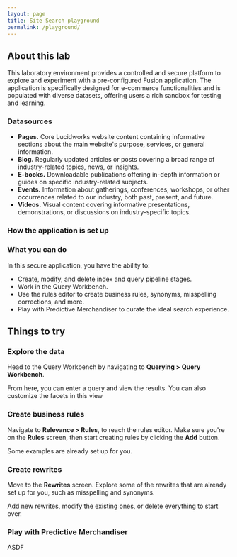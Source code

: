 ```yaml
---
layout: page
title: Site Search playground
permalink: /playground/
---
```


<link rel="stylesheet" href="/lib/public/global-training.css">

## About this lab

This laboratory environment provides a controlled and secure platform to explore and experiment with a pre-configured Fusion application. The application is specifically designed for e-commerce functionalities and is populated with diverse datasets, offering users a rich sandbox for testing and learning.

### Datasources

* **Pages.** Core Lucidworks website content containing informative sections about the main website's purpose, services, or general information.
* **Blog.** Regularly updated articles or posts covering a broad range of industry-related topics, news, or insights.
* **E-books.** Downloadable publications offering in-depth information or guides on specific industry-related subjects.
* **Events.** Information about gatherings, conferences, workshops, or other occurrences related to our industry, both past, present, and future.
* **Videos.** Visual content covering informative presentations, demonstrations, or discussions on industry-specific topics.


### How the application is set up

<!-- This should be a Supademo embed. -->

### What you can do

In this secure application, you have the ability to:

* Create, modify, and delete index and query pipeline stages.
* Work in the Query Workbench. 
* Use the rules editor to create business rules, synonyms, misspelling corrections, and more. 
* Play with Predictive Merchandiser to curate the ideal search experience.

## Things to try


### Explore the data

Head to the Query Workbench by navigating to **Querying > Query Workbench**.

From here, you can enter a query and view the results. You can also customize the facets in this view

### Create business rules

Navigate to **Relevance > Rules**, to reach the rules editor. Make sure you're on the **Rules** screen, then start creating rules by clicking the **Add** button. 

Some examples are already set up for you. 

### Create rewrites

Move to the **Rewrites** screen. Explore some of the rewrites that are already set up for you, such as misspelling and synonyms. 

Add new rewrites, modify the existing ones, or delete everything to start over.

### Play with Predictive Merchandiser

ASDF